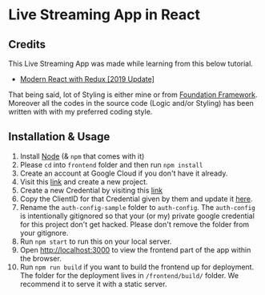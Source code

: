 # Live Streaming App in React

## Credits

This Live Streaming App was made while learning from this below tutorial.

- [Modern React with Redux [2019 Update]](https://www.udemy.com/react-redux/)

That being said, lot of Styling is either mine or from [Foundation Framework](https://foundation.zurb.com/sites/docs/). Moreover all the codes in the source code (Logic and/or Styling) has been written with with my preferred coding style.

## Installation & Usage

1. Install [Node](https://nodejs.org/en/) (& `npm` that comes with it)
1. Please `cd` into `frontend` folder and then run `npm install`
1. Create an account at Google Cloud if you don't have it already. 
1. Visit this [link](https://console.cloud.google.com/home/dashboard) and create a new project.
1. Create a new Credential by visiting this [link](https://console.cloud.google.com/apis/credentials)
1. Copy the ClientID for that Credential given by them and update it [here](https://github.com/IamManchanda/react-live-stream-app/blob/master/frontend/auth-config-sample/google.js#L4).
1. Rename the `auth-config-sample` folder to `auth-config`. The `auth-config` is intentionally gitignored so that your (or my) private google credential for this project don't get hacked. Please don't remove the folder from your gitignore.
1. Run `npm start` to run this on your local server.
1. Open [http://localhost:3000](http://localhost:3000) to view the frontend part of the app within the browser.
1. Run `npm run build` if you want to build the frontend up for deployment. The folder for the deployment lives in `/frontend/build/` folder. We recommend it to serve it with a static server.
